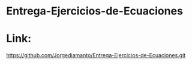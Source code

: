 # Entrega-Ejercicios-de-Ecuaciones

# Link:
https://github.com/Jorgediamanto/Entrega-Ejercicios-de-Ecuaciones.git
